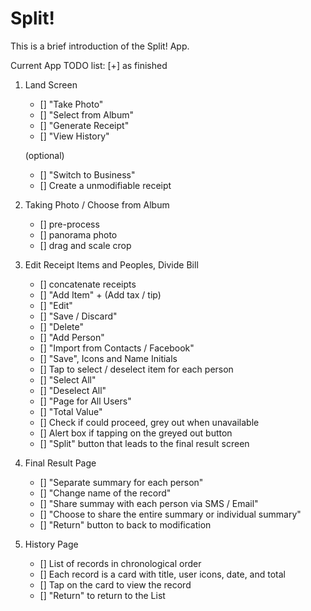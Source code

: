 # Split!
This is a brief introduction of the Split! App.

Current App TODO list: [+] as finished

1. Land Screen
    - [] "Take Photo"
    - [] "Select from Album"
    - [] "Generate Receipt"
    - [] "View History"

    (optional)
    - [] "Switch to Business"
    - [] Create a unmodifiable receipt

2. Taking Photo / Choose from Album
    - [] pre-process
    - [] panorama photo
    - [] drag and scale crop

3. Edit Receipt Items and Peoples, Divide Bill
    - [] concatenate receipts
    - [] "Add Item" + (Add tax / tip)
    - [] "Edit"
    - [] "Save / Discard"
    - [] "Delete"
    - [] "Add Person"
    - [] "Import from Contacts / Facebook"
    - [] "Save", Icons and Name Initials
    - [] Tap to select / deselect item for each person
    - [] "Select All"
    - [] "Deselect All"
    - [] "Page for All Users"
    - [] "Total Value"
    - [] Check if could proceed, grey out when unavailable
    - [] Alert box if tapping on the greyed out button
    - [] "Split" button that leads to the final result screen

4. Final Result Page
    - [] "Separate summary for each person"
    - [] "Change name of the record"
    - [] "Share summay with each person via SMS / Email"
    - [] "Choose to share the entire summary or individual summary"
    - [] "Return" button to back to modification

5. History Page
    - [] List of records in chronological order
    - [] Each record is a card with title, user icons, date, and total
    - [] Tap on the card to view the record
    - [] "Return" to return to the List